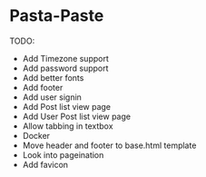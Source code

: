 # Pasta-Paste
TODO:
* Add Timezone support
* Add password support
* Add better fonts
* Add footer
* Add user signin
* Add Post list view page
* Add User Post list view page
* Allow tabbing in textbox
* Docker
* Move header and footer to base.html template
* Look into pageination
* Add favicon